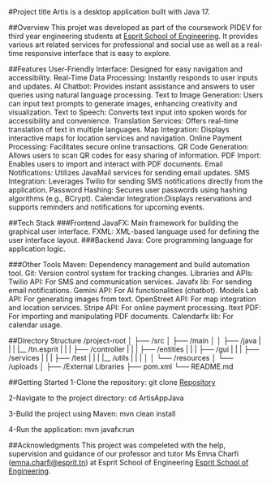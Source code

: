 #Project title
Artis is a desktop application built with Java 17.

##Overview
This projet was developed as part of the coursework PIDEV for third year engineering students at [Esprit School of Engineering](https://esprit.tn). 
It provides various art related services for professional and social use as well as a real-time responsive interface that is easy to explore.

##Features
User-Friendly Interface: Designed for easy navigation and accessibility.
Real-Time Data Processing: Instantly responds to user inputs and updates.
AI Chatbot: Provides instant assistance and answers to user queries using natural language processing.
Text to Image Generation: Users can input text prompts to generate images, enhancing creativity and visualization.
Text to Speech: Converts text input into spoken words for accessibility and convenience.
Translation Services: Offers real-time translation of text in multiple languages.
Map Integration: Displays interactive maps for location services and navigation.
Online Payment Processing: Facilitates secure online transactions.
QR Code Generation: Allows users to scan QR codes for easy sharing of information.
PDF Import: Enables users to import and interact with PDF documents.
Email Notifications: Utilizes JavaMail services for sending email updates.
SMS Integration: Leverages Twilio for sending SMS notifications directly from the application.
Password Hashing: Secures user passwords using hashing algorithms (e.g., BCrypt).
Calendar Integration:Displays reservations and supports reminders and notifications for upcoming events.

##Tech Stack
###Frontend
JavaFX: Main framework for building the graphical user interface.
FXML: XML-based language used for defining the user interface layout.
###Backend
Java: Core programming language for application logic.

###Other Tools
Maven: Dependency management and build automation tool.
Git: Version control system for tracking changes.
Libraries and APIs:
  Twilio API: For SMS and communication services.
  Javafx lib: For sending email notifications.
  Gemini API: For AI functionalities (chatbot).
  Models Lab API: For generating images from text.
  OpenStreet API: For map integration and location services.
  Stripe API: For online payment processing.
  Itext PDF: For importing and manipulating PDF documents.
  Calendarfx lib: For calendar usage.
  
##Directory Structure
/project-root
│
├── /src
│   ├── /main
│   │   ├── /java
|   |   |   |__ /tn.esprit
|   |   |       ├── /controller
|   |   |       ├── /entities
|   |   |       ├── /gui
|   |   |       ├── /services
|   |   |       ├── /test
|   |   |       |__ /utils
|   |   |
│   │   └── /resources
│   └── /uploads
│
├── /External Libraries
├── pom.xml
└── README.md

##Getting Started
  1-Clone the repository:
  git clone [Repository](https://github.com/EmnaMbarki94/ArtisAppJava.git)
  
  2-Navigate to the project directory:
  cd ArtisAppJava
  
  3-Build the project using Maven:
  mvn clean install
  
  4-Run the application:
  mvn javafx:run

##Acknowledgments
This project was compeleted with the help, supervision and guidance of our professor and tutor Ms Emna Charfi (emna.charfi@esprit.tn) at Esprit School of Engineering [Esprit School of Engineering](https://esprit.tn).
